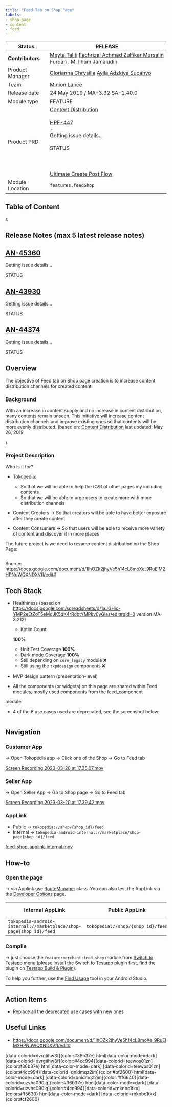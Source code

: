 ```yaml
---
title: "Feed Tab on Shop Page"
labels:
- shop-page
- content
- feed
---
```



| **Status** | <!--start status:GREEN-->RELEASE<!--end status--> |
| --- | --- |
| **Contributors** |  [Meyta Taliti](https://tokopedia.atlassian.net/wiki/people/5c8f676b8c3aae2d15113a7c?ref=confluence) [Fachrizal Achmad Zulfikar Mursalin](https://tokopedia.atlassian.net/wiki/people/62a6713a192edb006f9d9a2b?ref=confluence) [Furqan .](https://tokopedia.atlassian.net/wiki/people/5c89ce1d43de836baaa6f5ef?ref=confluence) [M. Ilham Jamaludin](https://tokopedia.atlassian.net/wiki/people/5c87306ea329a40b8555c1ca?ref=confluence)  |
| Product Manager |  [Glorianna Chrysilla](https://tokopedia.atlassian.net/wiki/people/62cb5abf10fcc6f7ae3dc39a?ref=confluence) [Ayila Adzkiya Sucahyo](https://tokopedia.atlassian.net/wiki/people/62856e9d82e85d0068f45b40?ref=confluence)  |
| Team | [Minion Lance](https://tokopedia.atlassian.net/people/team/e1092372-ff41-4537-a48d-4824b575b890) |
| Release date<br/> | 24 May 2019 / <!--start status:GREY-->MA-3.32<!--end status--> <!--start status:GREY-->SA-1.40.0<!--end status--> |
| Module type | <!--start status:YELLOW-->FEATURE<!--end status-->  |
| Product PRD | [Content Distribution](/wiki/spaces/CN/pages/484479231/Content+Distribution)<br/><br/> [HPF-447](https://tokopedia.atlassian.net/browse/HPF-447)<br/> -<br/> Getting issue details...<br/><br/>STATUS<br/><br/><br/><br/> [Ultimate Create Post Flow](/wiki/spaces/CN/pages/484510926/Ultimate+Create+Post+Flow)  |
| Module Location | `features.feedShop` | `features/merchant/feed_shop` |

## Table of Content
s

<!--toc-->

## Release Notes (max 5 latest release notes)

<!--start expand:Feb 3, 2023 (MA-3.207, SA-2.137)-->
[AN-45360](https://tokopedia.atlassian.net/browse/AN-45360)
 -
 Getting issue details...

STATUS
<!--end expand-->

<!--start expand:Jan 6, 2023 (MA-3.203)-->
[AN-43930](https://tokopedia.atlassian.net/browse/AN-43930)
 -
 Getting issue details...

STATUS
<!--end expand-->

<!--start expand:Dec 16, 2022 (MA-3.202, SA-2.132)-->
[AN-44374](https://tokopedia.atlassian.net/browse/AN-44374)
 -
 Getting issue details...

STATUS
<!--end expand-->

## Overview

The objective of Feed tab on Shop page creation is to increase content distribution channels for created content. 



### Background

With an increase in content supply and no increase in content distribution, many contents remain unseen. This initiative will increase content distribution channels and improve existing ones so that contents will be more evenly distributed. (based on: [Content Distribution](/wiki/spaces/CN/pages/484479231/Content+Distribution) last updated: May 26, 2019

)

### Project Description

Who is it for?

- Tokopedia:


	- So that we will be able to help the CVR of other pages my including contents
	- So that we will be able to urge users to create more with more distribution channels
- Content Creators → So that creators will be able to have better exposure after they create content
- Content Consumers → So that users will be able to receive more variety of content and discover it in more places

The future project is we need to revamp content distribution on the Shop Page:

<img src="https://docs-android.tokopedia.net/images/docs/res/Screen%20Shot%202023-03-20%20at%2016.30.01-20230320-093007.png" alt="" />

Source: <https://docs.google.com/document/d/1IhOZk2jhyVe5h14cL8moXe_9RuElM2HPNuWQXNDXVfI/edit#> 

## Tech Stack

- Healthiness (based on <https://docs.google.com/spreadsheets/d/1aJGHic-YMP2eEtZoT5eMqJK5qK4rRdbtYMPkv0yGlas/edit#gid=0> version MA-3.212) 


	- Kotlin Count 
	
	**100%**
	- Unit Test Coverage **100%**
	- Dark mode Coverage **100%**
	- Still depending on `core_legacy` module ❌
	- Still using the `tkpddesign` components ❌
- MVP design pattern (presentation-level)
- All the components (or widgets) on this page are shared within Feed modules, mostly used components from the feed\_component

 module.
- 4 of the 8 use cases used are deprecated, see the screenshot below:

<img src="https://docs-android.tokopedia.net/images/docs/res/Screen%20Shot%202023-03-20%20at%2017.49.47-20230320-104952.png" alt="" />

## Navigation

### Customer App

→ Open Tokopedia app → Click one of the Shop → Go to Feed tab

[Screen Recording 2023-03-20 at 17.35.07.mov](/wiki/download/attachments/2196282130/Screen%20Recording%202023-03-20%20at%2017.35.07.mov?version=1&modificationDate=1679308643158&cacheVersion=1&api=v2&width=340)

### Seller App

→ Open Seller App → Go to Shop page → Go to Feed tab

[Screen Recording 2023-03-20 at 17.39.42.mov](/wiki/download/attachments/2196282130/Screen%20Recording%202023-03-20%20at%2017.39.42.mov?version=1&modificationDate=1679308834310&cacheVersion=1&api=v2&width=340)

### AppLink

- Public → `tokopedia://shop/{shop_id}/feed`
- Internal → `tokopedia-android-internal://marketplace/shop-page{shop_id}/feed`

[feed-shop-applink-internal.mov](/wiki/download/attachments/2196282130/feed-shop-applink-internal.mov?version=1&modificationDate=1679307918807&cacheVersion=1&api=v2&width=340)

## How-to

### Open the page

→ via Applink use [RouteManager](https://tokopedia.atlassian.net/wiki/spaces/PA/pages/1419983437/Applink+Library#How-to-use-library) class. You can also test the AppLink via the [Developer Options](/wiki/spaces/PA/pages/1639001376/How+to+use+Route+Manager) page.



| **Internal AppLink** | **Public AppLink**  | **Required Parameters** |
| --- | --- | --- |
| `tokopedia-android-internal://marketplace/shop-page{shop_id}/feed` | `tokopedia://shop/{shop_id}/feed` | shop\_id → String |

### Compile

→ just choose the `feature:merchant:feed_shop` module from [Switch to Testapp](https://tokopedia.atlassian.net/wiki/spaces/PA/pages/1428784251/Testapp+Build+Plugin) menu (please install the Switch to Testapp plugin first, find the plugin on [Testapp Build & Plugin](/wiki/spaces/PA/pages/1428784251)).

To help you further, use the [Find Usage](https://www.jetbrains.com/idea/guide/tips/find-usages/) tool in your Android Studio.



---

## Action Items

- Replace all the deprecated use cases with new ones

## Useful Links

- <https://docs.google.com/document/d/1IhOZk2jhyVe5h14cL8moXe_9RuElM2HPNuWQXNDXVfI/edit#>

[data-colorid=dvrgtihw3f]{color:#36b37e} html[data-color-mode=dark] [data-colorid=dvrgtihw3f]{color:#4cc994}[data-colorid=teewos01zn]{color:#36b37e} html[data-color-mode=dark] [data-colorid=teewos01zn]{color:#4cc994}[data-colorid=qnidmqz2im]{color:#bf2600} html[data-color-mode=dark] [data-colorid=qnidmqz2im]{color:#ff6640}[data-colorid=uzvhc090lg]{color:#36b37e} html[data-color-mode=dark] [data-colorid=uzvhc090lg]{color:#4cc994}[data-colorid=rnknbc1tkx]{color:#ff5630} html[data-color-mode=dark] [data-colorid=rnknbc1tkx]{color:#cf2600}